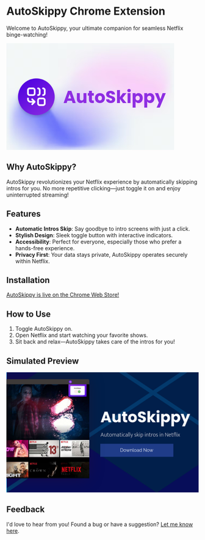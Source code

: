 # AutoSkippy Chrome Extension

Welcome to AutoSkippy, your ultimate companion for seamless Netflix binge-watching!

![AutoSkippy Promo Tile](assets/CWS_autoskippy_promo_tile.png)

## Why AutoSkippy?

AutoSkippy revolutionizes your Netflix experience by automatically skipping intros for you. No more repetitive clicking—just toggle it on and enjoy uninterrupted streaming!

## Features

- **Automatic Intros Skip**: Say goodbye to intro screens with just a click.
- **Stylish Design**: Sleek toggle button with interactive indicators.
- **Accessibility**: Perfect for everyone, especially those who prefer a hands-free experience.
- **Privacy First**: Your data stays private, AutoSkippy operates securely within Netflix.

## Installation

[AutoSkippy is live on the Chrome Web Store!](https://chromewebstore.google.com/detail/autoskippy/dokilgnebmohchllgdpkcidnlmpjfaji?hl=en&authuser=1)

## How to Use

1. Toggle AutoSkippy on.
2. Open Netflix and start watching your favorite shows.
3. Sit back and relax—AutoSkippy takes care of the intros for you!

## Simulated Preview

![AutoSkippy Listing](assets/CWS_autoskippy_listing_1.png)

## Feedback

I'd love to hear from you! Found a bug or have a suggestion? [Let me know here](https://github.com/imtiazraqib/AutoSkippy/issues/new).

